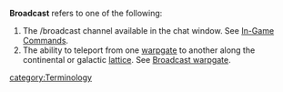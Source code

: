 **Broadcast** refers to one of the following:

1. The /broadcast channel available in the chat window. See [In-Game
   Commands](../commands/In-Game_Commands.md).
2. The ability to teleport from one [warpgate](../locations/Warpgate.md) to
   another along the continental or galactic
   [lattice](Lattice.md). See [Broadcast
   warpgate](items/Broadcast_warpgate.md).

[category:Terminology](category:Terminology.md)
